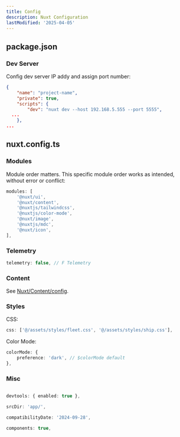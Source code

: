 ```yaml
---
title: Config
description: Nuxt Configuration
lastModified: '2025-04-05'
---
```


## package.json

### Dev Server

Config dev server IP addy and assign port number:

```json
{
    "name": "project-name",
    "private": true,
    "scripts": {
        "dev": "nuxt dev --host 192.168.5.555 --port 5555",
  ...
    },
...
```

## nuxt.config.ts

### Modules

Module order matters.  This specific module order works as intended, without error or conflict:

```ts
modules: [
    '@nuxt/ui',
    '@nuxt/content',
    '@nuxtjs/tailwindcss',
    '@nuxtjs/color-mode',
    '@nuxt/image',
    '@nuxtjs/mdc',
    '@nuxt/icon',
],
```

### Telemetry

```js
telemetry: false, // F Telemetry
```

### Content

See [Nuxt/Content/config](/content/1.frameworks/nuxt/content/config).

### Styles

CSS:

```ts
css: ['@/assets/styles/fleet.css', '@/assets/styles/ship.css'],
```

Color Mode:

```ts
colorMode: {
    preference: 'dark', // $colorMode default
},
```

### Misc

```ts

devtools: { enabled: true },

srcDir: 'app/',

compatibilityDate: '2024-09-28',

components: true,


```
